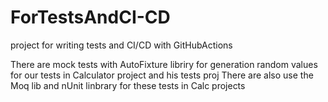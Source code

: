 # ForTestsAndCI-CD
project for writing tests and CI/CD with GitHubActions

There are mock tests with AutoFixture libriry for generation random values for our tests in Calculator project and his tests proj
There are also use the Moq lib and nUnit linbrary for these tests in Calc projects